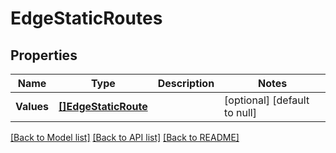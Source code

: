 # EdgeStaticRoutes

## Properties
Name | Type | Description | Notes
------------ | ------------- | ------------- | -------------
**Values** | [**[]EdgeStaticRoute**](EdgeStaticRoute.md) |  | [optional] [default to null]

[[Back to Model list]](../README.md#documentation-for-models) [[Back to API list]](../README.md#documentation-for-api-endpoints) [[Back to README]](../README.md)


